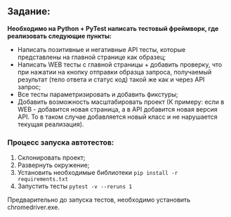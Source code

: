 ## Задание:
**Необходимо на Python + PyTest написать тестовый фреймворк, где реализовать следующие пункты:**
- Написать позитивные и негативные API тесты, которые представлены на главной странице как образец; 
- Написать WEB тесты с главной страницы + добавить проверку, что при нажатии на кнопку отправки образца запроса,  получаемый результат (тело ответа и статус код) такой же как и через API запрос; 
- Все тесты параметризировать и добавить фикстуры; 
- Добавить возможность масштабировать проект (К примеру: если в WEB - добавится новая страница, а в API добавится  новая версия API. То в таком случае добавляется новый класс и не нарушается текущая реализация). 

### Процесс запуска автотестов:
1) Склонировать проект; 
2) Развернуть окружение; 
3) Установить необходимые библиотеки ```pip install -r requirements.txt``` 
4) Запустить тесты ```pytest -v --reruns 1``` 

Предварительно до запуска тестов, необходимо установить chromedriver.exe.